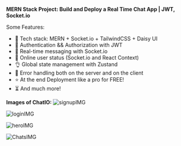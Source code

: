 **MERN Stack Project: Build and Deploy a Real Time Chat App | JWT, Socket.io**

Some Features:
- 🌟 Tech stack: MERN + Socket.io + TailwindCSS + Daisy UI
- 🎃 Authentication && Authorization with JWT
- 👾 Real-time messaging with Socket.io
- 🚀 Online user status (Socket.io and React Context)
- 👌 Global state management with Zustand
- 🐞 Error handling both on the server and on the client
- ⭐ At the end Deployment like a pro for FREE!
- ⏳ And much more!

**Images of ChatIO:**
![signupIMG](https://github.com/Tanmay988/ChatIO/assets/142683971/a4577b1d-f038-44b6-84a5-1176eef3a0ac)


![loginIMG](https://github.com/Tanmay988/ChatIO/assets/142683971/d9060fc3-0bfa-4bbb-a85d-c12cbc22e559)


![heroIMG](https://github.com/Tanmay988/ChatIO/assets/142683971/35e54d8d-3df8-4e39-93ab-4177a9239943)


![ChatsIMG](https://github.com/Tanmay988/ChatIO/assets/142683971/cd276996-99c1-4092-8db9-188faaa4dd21)
